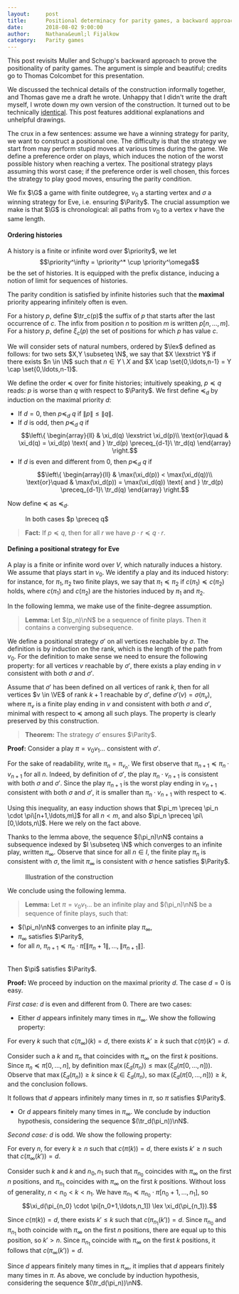 ```yaml
---
layout:     post
title:      Positional determinacy for parity games, a backward approach by Muller and Schupp
date:       2018-08-02 9:00:00
author:     Nathana&euml;l Fijalkow
category:   Parity games
---
```


<script type="text/x-mathjax-config">
MathJax.Hub.Config({
  TeX: {
    Macros: {
      G: "{\\mathcal{G}}",
      VE: "{V_E}",
      Parity: "{\\mathrm{Parity}}",
      N: "{\\mathbb{N}}",
      nN: "{_{n \\in \\mathbb{N}}}",
      priority: "{[1,d]}",
      lex: "{\\le_{\\mathrm{lex}} }",
      lexstrict: "{<_{\\mathrm{lex}} }",
      tr: "{\\mathrm{tr}}",
      P: "{\\mathcal{P}}",
    }
  }
});
</script>

<p class="intro"><span class="dropcap">T</span>his post revisits Muller and Schupp's backward approach to prove the positionality of parity games.
The argument is simple and beautiful; credits go to Thomas Colcombet for this presentation.</p>

<p>
We discussed the technical details of the construction informally together, and Thomas gave me a draft he wrote. 
Unhappy that I didn't write the draft myself, I wrote down my own version of the construction.
It turned out to be technically <a href="https://en.wikipedia.org/wiki/Pierre_Menard,_Author_of_the_Quixote">identical</a>.
This post features additional explanations and unhelpful drawings.</p>

<p>
The crux in a few sentences: assume we have a winning strategy for parity, we want to construct a positional one. 
The difficulty is that the strategy we start from may perform stupid moves at various times during the game. 
We define a preference order on plays, which induces the notion of the worst possible history when reaching a vertex. 
The positional strategy plays assuming this worst case; if the preference order is well chosen, this forces the strategy to play good moves,
ensuring the parity condition.
</p>

We fix $\G$ a game with finite outdegree, $v_0$ a starting vertex and $\sigma$ a winning strategy for Eve, i.e. ensuring $\Parity$.
The crucial assumption we make is that $\G$ is chronological: all paths from $v_0$ to a vertex $v$ have the same length.

#### Ordering histories

A history is a finite or infinite word over $\priority$,
we let 
$$\priority^\infty = \priority^* \cup \priority^\omega$$ 
be the set of histories.
It is equipped with the prefix distance, inducing a notion of limit for sequences of histories.

The parity condition is satisfied by infinite histories such that the **maximal** priority appearing infinitely
often is even.

For a history $p$, define $\tr_c(p)$ the suffix of $p$ that starts after the last occurrence of $c$.
The infix from position $n$ to position $m$ is written $p[n,\ldots,m]$.
For a history $p$, define $\xi_c(p)$ the set of positions for which $p$ has value $c$.

We will consider sets of natural numbers, ordered by $\lex$ defined as follows:
for two sets $X,Y \subseteq \N$, 
we say that $X \lexstrict Y$ if there exists $n \in \N$ such that
$n \in Y \setminus X$ and $X \cap \set{0,\ldots,n-1} = Y \cap \set{0,\ldots,n-1}$.

We define the order $\preceq$ over for finite histories;
intuitively speaking, $p \preceq q$ reads: $p$ is worse than $q$ with respect to $\Parity$.
We first define $\preceq_d$ by induction on the maximal priority $d$:
* If $d = 0$, then $p \preceq_d\ q$ if $\|p\| \le \|q\|$.
* If $d$ is odd, then $p \preceq_d\ q$ if 
$$\left\{
\begin{array}{ll}
		  & \xi_d(q) \lexstrict \xi_d(p)\\
\text{or}\quad & \xi_d(q) = \xi_d(p) \text{ and } \tr_d(p) \preceq_{d-1}\ \tr_d(q)
\end{array}
\right.$$
* If $d$ is even and different from $0$, then $p \preceq_d\ q$ if 
$$\left\{
\begin{array}{ll}
		  & \max(\xi_d(p)) < \max(\xi_d(q))\\
\text{or}\quad & \max(\xi_d(p)) = \max(\xi_d(q)) \text{ and } \tr_d(p) \preceq_{d-1}\ \tr_d(q)
\end{array}
\right.$$

Now define $\preceq$ as $\preceq_d$.

<figure>
	<img src="{{ '/images/order.png' | prepend: site.baseurl }}" alt=""> 
	<figcaption>In both cases $p \preceq q$</figcaption>
</figure>

> **Fact:**
If $p \preceq q$, then for all $r$ we have $p \cdot r \preceq q \cdot r$.

#### Defining a positional strategy for Eve

A play is a finite or infinite word over $V$, which naturally induces a history.
We assume that plays start in $v_0$.
We identify a play and its induced history: 
for instance, for $\pi_1,\pi_2$ two finite plays, we say that $\pi_1 \preceq \pi_2$ if $c(\pi_1) \preceq c(\pi_2)$ holds,
where $c(\pi_1)$ and $c(\pi_2)$ are the histories induced by $\pi_1$ and $\pi_2$.

In the following lemma, we make use of the finite-degree assumption.

> **Lemma:**
Let $(p_n)\nN$ be a sequence of finite plays.
Then it contains a converging subsequence.

We define a positional strategy $\sigma'$ on all vertices reachable by $\sigma$.
The definition is by induction on the rank, which is the length of the path from $v_0$.
For the definition to make sense we need to ensure the following property:
for all vertices $v$ reachable by $\sigma'$, there exists a play ending in $v$
consistent with both $\sigma$ and $\sigma'$.

Assume that $\sigma'$ has been defined on all vertices of rank $k$,
then for all vertices $v \in \VE$ of rank $k+1$ reachable by $\sigma'$,
define $\sigma'(v) = \sigma(\pi_v)$,
where $\pi_v$ is a finite play ending in $v$ and consistent with both $\sigma$ and $\sigma'$,
minimal with respect to $\preceq$ among all such plays.
The property is clearly preserved by this construction.

> **Theorem:**
The strategy $\sigma'$ ensures $\Parity$.

**Proof:**
Consider a play $\pi = v_0 v_1 \ldots$ consistent with $\sigma'$.

For the sake of readability, write $\pi_n = \pi_{v_n}$.
We first observe that $\pi_{n+1} \preceq \pi_n \cdot v_{n+1}$ for all $n$.
Indeed, by definition of $\sigma'$, the play $\pi_n \cdot v_{n+1}$ is consistent with both $\sigma$ and $\sigma'$.
Since the play $\pi_{n+1}$ is the worst play ending in $v_{n+1}$ consistent with both $\sigma$
and $\sigma'$, it is smaller than $\pi_n \cdot v_{n+1}$ with respect to $\preceq$.

Using this inequality, an easy induction shows that $\pi_m \preceq \pi_n \cdot \pi\[n+1,\ldots,m\]$
for all $n < m$, and also $\pi_n \preceq \pi\[0,\ldots,n\]$.
Here we rely on the fact above.

Thanks to the lemma above, the sequence $(\pi_n)\nN$ contains a subsequence indexed by $I \subseteq \N$
which converges to an infinite play, written $\pi_\infty$.
Observe that since for all $n \in I$, the finite play $\pi_n$ is consistent with $\sigma$,
the limit $\pi_\infty$ is consistent with $\sigma$ hence satisfies $\Parity$.

<figure>
	<img src="{{ '/images/construction.png' | prepend: site.baseurl }}" alt=""> 
	<figcaption>Illustration of the construction</figcaption>
</figure>

We conclude using the following lemma.

> **Lemma:**
Let $\pi = v_0 v_1 \ldots$ be an infinite play and $(\pi_n)\nN$ be a sequence of finite plays, such that:
* $(\pi_n)\nN$ converges to an infinite play $\pi_\infty$,
* $\pi_\infty$ satisfies $\Parity$,
* for all $n$, $\pi_{n+1} \preceq \pi_n \cdot \pi[\|\pi_n+1\|,\ldots,\|\pi_{n+1}\|]$.
<br/>
Then $\pi$ satisfies $\Parity$.

**Proof:**
We proceed by induction on the maximal priority $d$.
The case $d = 0$ is easy.

*First case:* $d$ is even and different from $0$.
There are two cases: 

* Either $d$ appears infinitely many times in $\pi_\infty$.
We show the following property: 

For every $k$ such that $c(\pi_\infty)(k) = d$, there exists $k' \ge k$ such that $c(\pi)(k') = d$.

Consider such a $k$ and $\pi_n$ that coincides with $\pi_\infty$ on the first $k$ positions.
Since $\pi_n \preceq \pi[0,\ldots,n]$, by definition
$\max(\xi_d(\pi_n)) \le \max(\xi_d(\pi[0,\ldots,n]))$.
Observe that $\max(\xi_d(\pi_n)) \ge k$ since $k \in \xi_d(\pi_n)$,
so $\max(\xi_d(\pi[0,\ldots,n])) \ge k$, and the conclusion follows.

It follows that $d$ appears infinitely many times in $\pi$,
so $\pi$ satisfies $\Parity$.

* Or $d$ appears finitely many times in $\pi_\infty$.
We conclude by induction hypothesis, considering the sequence $(\tr_d(\pi_n))\nN$.

*Second case:* $d$ is odd.
We show the following property: 

For every $n$, for every $k \ge n$ such that $c(\pi(k)) = d$, there exists $k' \ge n$ such that $c(\pi_\infty(k')) = d$.

Consider such $k$ and $k$ and $n_0,n_1$ such that $\pi_{n_0}$ coincides with $\pi_\infty$ on the first $n$ positions,
and $\pi_{n_1}$ coincides with $\pi_\infty$ on the first $k$ positions.
Without loss of generality, $n < n_0 < k < n_1$.
We have $\pi_{n_1} \preceq \pi_{n_0} \cdot \pi[n_0+1,\ldots,n_1]$,
so 
$$\xi_d(\pi_{n_0} \cdot \pi[n_0+1,\ldots,n_1]) \lex \xi_d(\pi_{n_1}).$$

Since $c(\pi(k)) = d$, there exists $k' \le k$ such that $c(\pi_{n_1}(k')) = d$.
Since $\pi_{n_0}$ and $\pi_{n_1}$ both coincide with $\pi_\infty$ on the first $n$ positions,
there are equal up to this position, so $k' > n$.
Since $\pi_{n_1}$ coincide with $\pi_\infty$ on the first $k$ positions, 
it follows that $c(\pi_\infty(k')) = d$.

Since $d$ appears finitely many times in $\pi_\infty$,
it implies that $d$ appears finitely many times in $\pi$.
As above, we conclude by induction hypothesis, considering the sequence $(\tr_d(\pi_n))\nN$.

